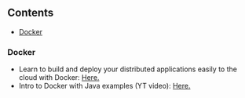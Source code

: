 <nav>
  <h2>Contents</h2>
  <ul>
    <li><a href="#Docker-1">Docker</a></li>
  </ul>
</nav>

<h3 id="Docker-1">Docker</h3>
<ul>
  <li>Learn to build and deploy your distributed applications easily to the cloud with Docker: <a href=https://docker-curriculum.com/>Here.</a></li>
  <li>Intro to Docker with Java examples (YT video): <a href="https://youtu.be/FzwIs2jMESM?si=YAhEWU3jXL9XfNIp">Here.</a></li>
</ul>
